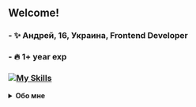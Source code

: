 ## <div>Welcome!</div>
### - ✨ Андрей, 16, Украина, Frontend Developer
### - 🔥 1+ year exp
### [![My Skills](https://skillicons.dev/icons?i=html,css,sass,bootstrap,js,figma,github,vscode,discord)](https://skillicons.dev)

<details>
  
  <summary><strong>Обо мне</strong></summary>

  <br />

  <div>

  #### 

👋  Привет! Я начинающий Frontend разработчик,  интересующийся  созданием  красивых  и  функциональных  сайтов.  Я  еще  в  процессе  обучения,  но  стараюсь  постоянно  развиваться  и  набираться  опыта.  

✨  Я  всегда  открыт  для  новых  знакомств  и  сотрудничества!  Не  стесняйтесь  связаться  со  мной,  если  у  вас  есть  интересные  проекты  или  хотите  обсудить  Frontend  разработку.  

🤝  Огромное  спасибо  моему  хорошему  другу  jyui_nfl  за  его  поддержку  и  за  то,  что  он  всегда  рядом.  

🚀  Следите  за  моими  проектами  и  узнавайте  о  моем  прогрессе!
    
  </div>

</details>
